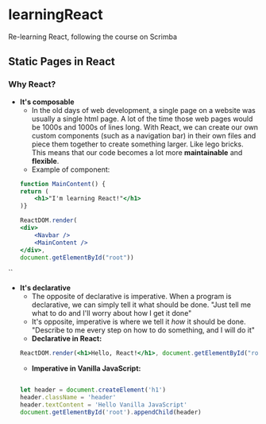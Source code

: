 # learningReact
Re-learning React, following the course on Scrimba


## Static Pages in React

### Why React? 
- **It's composable**
    - In the old days of web development, a single page on a website was usually a single html page. A lot of the time those web pages would be 1000s and 1000s of lines long. With React, we can create our own custom components (such as a navigation bar) in their own files and piece them together to create something larger. Like lego bricks. This means that our code becomes a lot more **maintainable** and **flexible**.
    - Example of component: 
    ```jsx
    function MainContent() {
    return (
        <h1>"I'm learning React!"</h1>
    )}
    
    ReactDOM.render(
    <div>
        <Navbar />
        <MainContent />
    </div>,
    document.getElementById("root"))
``
- **It's declarative**
    - The opposite of declarative is imperative. When a program is declarative, we can simply tell it what should be done. "Just tell me what to do and I'll worry about how I get it done"
    - It's opposite, imperative is where we tell it *how* it should be done. "Describe to me every step on how to do something, and I will do it"
    - **Declarative in React:**
    ```jsx
    ReactDOM.render(<h1>Hello, React!</h1>, document.getElementById("root"))
    ```````
    - **Imperative in Vanilla JavaScript:**
    ```javascript
   
    let header = document.createElement('h1')
    header.className = 'header'
    header.textContent = 'Hello Vanilla JavaScript'
    document.getElementById('root').appendChild(header)
    ```
 
